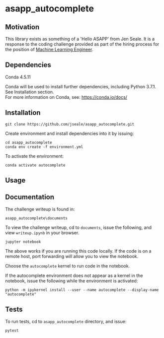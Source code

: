 # asapp_autocomplete 

## Motivation 
This library exists as something of a 'Hello ASAPP' from Jen Seale. It is a response to the coding challenge provided as part of the hiring process for the position of [Machine Learning Engineer](https://jobs.lever.co/asapp-2/20112e96-2c3b-41e7-a602-61edb8e998b7).

## Dependencies 
Conda 4.5.11<br />

Conda will be used to install further dependencies, including Python 3.7.1. See Installation section.<br />
For more information on Conda, see: https://conda.io/docs/

## Installation 
```
git clone https://github.com/jseale/asapp_autocomplete.git
```
Create environment and install dependencies into it by issuing: <br /> 
```
cd asapp_autocomplete
conda env create -f environment.yml
```

To activate the environment:<br />
```
conda activate autocomplete
```


## Usage 

## Documentation

The challenge writeup is found in: <br/>
```
asapp_autocomplete\documents
```

To view the challenge writeup, cd to `documents`, issue the following, 
and view `writeup.ipynb` in your browser. <br />
```
jupyter notebook
```
The above works if you are running this code locally. If the code is on a remote host, 
port forwarding will allow you to view the notebook. 

Choose the `autocomplete` kernel to run code in the notebook.

If the autocomplete environment does not appear as a kernel in the notebook, issue the following
while the environment is activated:<br />
```
python -m ipykernel install --user --name autocomplete --display-name "autocomplete"
```

## Tests
To run tests, cd to `asapp_autocomplete` directory, and issue: <br />
```
pytest
```
